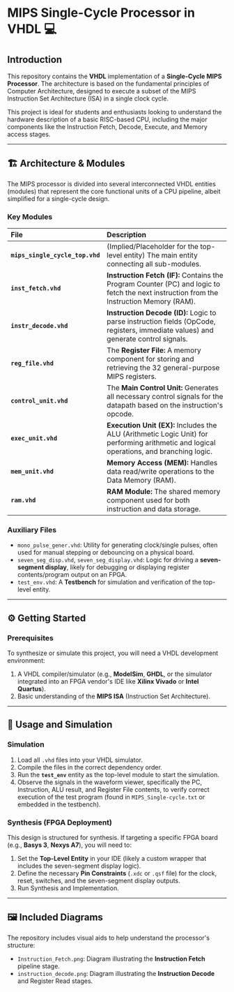 # MIPS Single-Cycle Processor in VHDL 💻

## Introduction

This repository contains the **VHDL** implementation of a **Single-Cycle MIPS Processor**. The architecture is based on the fundamental principles of Computer Architecture, designed to execute a subset of the MIPS Instruction Set Architecture (ISA) in a single clock cycle.

This project is ideal for students and enthusiasts looking to understand the hardware description of a basic RISC-based CPU, including the major components like the Instruction Fetch, Decode, Execute, and Memory access stages.

---

## 🏗️ Architecture & Modules

The MIPS processor is divided into several interconnected VHDL entities (modules) that represent the core functional units of a CPU pipeline, albeit simplified for a single-cycle design.

### Key Modules

| File | Description |
| :--- | :--- |
| **`mips_single_cycle_top.vhd`** | (Implied/Placeholder for the top-level entity) The main entity connecting all sub-modules. |
| **`inst_fetch.vhd`** | **Instruction Fetch (IF):** Contains the Program Counter (PC) and logic to fetch the next instruction from the Instruction Memory (RAM). |
| **`instr_decode.vhd`** | **Instruction Decode (ID):** Logic to parse instruction fields (OpCode, registers, immediate values) and generate control signals. |
| **`reg_file.vhd`** | The **Register File:** A memory component for storing and retrieving the 32 general-purpose MIPS registers. |
| **`control_unit.vhd`** | The **Main Control Unit:** Generates all necessary control signals for the datapath based on the instruction's opcode. |
| **`exec_unit.vhd`** | **Execution Unit (EX):** Includes the ALU (Arithmetic Logic Unit) for performing arithmetic and logical operations, and branching logic. |
| **`mem_unit.vhd`** | **Memory Access (MEM):** Handles data read/write operations to the Data Memory (RAM). |
| **`ram.vhd`** | **RAM Module:** The shared memory component used for both instruction and data storage. |

### Auxiliary Files

* `mono_pulse_gener.vhd`: Utility for generating clock/single pulses, often used for manual stepping or debouncing on a physical board.
* `seven_seg_disp.vhd`, `seven_seg_display.vhd`: Logic for driving a **seven-segment display**, likely for debugging or displaying register contents/program output on an FPGA.
* `test_env.vhd`: A **Testbench** for simulation and verification of the top-level entity.

---

## ⚙️ Getting Started

### Prerequisites

To synthesize or simulate this project, you will need a VHDL development environment:

1.  A VHDL compiler/simulator (e.g., **ModelSim**, **GHDL**, or the simulator integrated into an FPGA vendor's IDE like **Xilinx Vivado** or **Intel Quartus**).
2.  Basic understanding of the **MIPS ISA** (Instruction Set Architecture).

---

## 🚀 Usage and Simulation

### Simulation

1.  Load all `.vhd` files into your VHDL simulator.
2.  Compile the files in the correct dependency order.
3.  Run the **`test_env`** entity as the top-level module to start the simulation.
4.  Observe the signals in the waveform viewer, specifically the PC, Instruction, ALU result, and Register File contents, to verify correct execution of the test program (found in `MIPS_Single-cycle.txt` or embedded in the testbench).

### Synthesis (FPGA Deployment)

This design is structured for synthesis. If targeting a specific FPGA board (e.g., **Basys 3**, **Nexys A7**), you will need to:

1.  Set the **Top-Level Entity** in your IDE (likely a custom wrapper that includes the seven-segment display logic).
2.  Define the necessary **Pin Constraints** (`.xdc` or `.qsf` file) for the clock, reset, switches, and the seven-segment display outputs.
3.  Run Synthesis and Implementation.

---

## 🖼️ Included Diagrams

The repository includes visual aids to help understand the processor's structure:

* `Instruction_Fetch.png`: Diagram illustrating the **Instruction Fetch** pipeline stage.
* `instruction_decode.png`: Diagram illustrating the **Instruction Decode** and Register Read stages.
